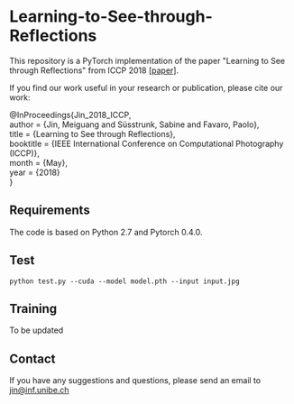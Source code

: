 # Learning-to-See-through-Reflections
This repository is a PyTorch implementation of the paper "Learning to See through Reflections" from ICCP 2018 [[paper]](https://ieeexplore.ieee.org/document/8368464?part=1).

If you find our work useful in your research or publication, please cite our work:

@InProceedings{Jin_2018_ICCP,  
author = {Jin, Meiguang and Süsstrunk, Sabine and Favaro, Paolo},  
title = {Learning to See through Reflections},  
booktitle = {IEEE International Conference on Computational Photography (ICCP)},  
month = {May},  
year = {2018}  
}  
## **Requirements**  
The code is based on Python 2.7 and Pytorch 0.4.0.  
## **Test**
```
python test.py --cuda --model model.pth --input input.jpg
```  
## **Training**  
To be updated  

## **Contact**
If you have any suggestions and questions, please send an email to jin@inf.unibe.ch
